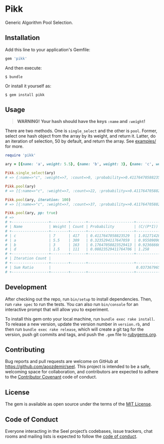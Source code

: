 # Pikk

Generic Algorithm Pool Selection.

## Installation

Add this line to your application's Gemfile:

```ruby
gem 'pikk'
```

And then execute:

    $ bundle

Or install it yourself as:

    $ gem install pikk

## Usage

  > **WARNING!**
  > **Your hash should have the keys `:name` and `:weight`!**

There are two methods. One is `single_select` and the other is `pool`. Former, select one hash object from the array by its weight, and return it. Latter, do an iteration of selection, 50 by default, and return the array. See [examples/](https://github.com/aoozdemir/pikk/blob/master/examples/object_example.rb) for more.

```ruby
require 'pikk'

ary = [{name: 'a', weight: 5.5}, {name: 'b', weight: 3}, {name: 'c', weight: 7}, {name: 'd', weight: 1.5}]

Pikk.single_select(ary)
# => {:name=>"c", :weight=>7, :count=>0, :probability=>0.4117647058823529}

Pikk.pool(ary)
# => [{:name=>"c", :weight=>7, :count=>22, :probability=>0.4117647058823529}, {:name=>"a", :weight=>5.5, :count=>15, :probability=>0.3235294117647059}, {:name=>"b", :weight=>3, :count=>8, :probability=>0.17647058823529413}, {:name=>"d", :weight=>1.5, :count=>5, :probability=>0.08823529411764706}]

Pikk.pool(ary, iteration: 100)
# => [{:name=>"c", :weight=>7, :count=>37, :probability=>0.4117647058823529}, {:name=>"a", :weight=>5.5, :count=>34, :probability=>0.3235294117647059}, {:name=>"b", :weight=>3, :count=>18, :probability=>0.17647058823529413}, {:name=>"d", :weight=>1.5, :count=>11, :probability=>0.08823529411764706}]

Pikk.pool(ary, pp: true)
# =>
# +-----------------+--------+-------+---------------------+--------------------+
# | Name            | Weight | Count | Probability         | (C/(P*I))          |
# +-----------------+--------+-------+---------------------+--------------------+
# | c               | 7      | 417   | 0.4117647058823529  | 1.0127142857142857 |
# | a               | 5.5    | 309   | 0.3235294117647059  | 0.955090909090909  |
# | b               | 3      | 163   | 0.17647058823529413 | 0.9236666666666666 |
# | d               | 1.5    | 111   | 0.08823529411764706 | 1.258              |
# +-----------------+--------+-------+---------------------+--------------------+
# | Iteration Count |                                                      1000 |
# +-----------------+--------+-------+---------------------+--------------------+
# | Sum Ratio       |                                       0.03736796536796527 |
# +-----------------+--------+-------+---------------------+--------------------+
```

## Development

After checking out the repo, run `bin/setup` to install dependencies. Then, run `rake spec` to run the tests. You can also run `bin/console` for an interactive prompt that will allow you to experiment.

To install this gem onto your local machine, run `bundle exec rake install`. To release a new version, update the version number in `version.rb`, and then run `bundle exec rake release`, which will create a git tag for the version, push git commits and tags, and push the `.gem` file to [rubygems.org](https://rubygems.org).

## Contributing

Bug reports and pull requests are welcome on GitHub at https://github.com/aoozdemir/seel. This project is intended to be a safe, welcoming space for collaboration, and contributors are expected to adhere to the [Contributor Covenant](http://contributor-covenant.org) code of conduct.

## License

The gem is available as open source under the terms of the [MIT License](https://opensource.org/licenses/MIT).

## Code of Conduct

Everyone interacting in the Seel project’s codebases, issue trackers, chat rooms and mailing lists is expected to follow the [code of conduct](https://github.com/aoozdemir/seel/blob/master/CODE_OF_CONDUCT.md).
